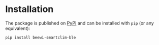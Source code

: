 # Installation

The package is published on [PyPI](https://pypi.org/project/deezer-python/) and can be installed with `pip` (or any equivalent):

```bash
pip install beewi-smartclim-ble
```
